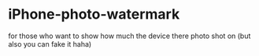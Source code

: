 # iPhone-photo-watermark
for those who want to show how much the device there photo shot on (but also you can fake it haha)
